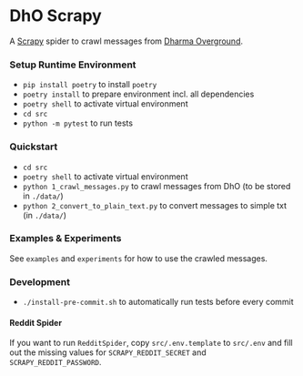 # DhO Scrapy

A [Scrapy](https://scrapy.org/) spider to crawl messages from
[Dharma Overground](https://www.dharmaoverground.org/).

### Setup Runtime Environment

- `pip install poetry` to install `poetry`
- `poetry install` to prepare environment incl. all dependencies
- `poetry shell` to activate virtual environment
- `cd src`
- `python -m pytest` to run tests

### Quickstart

- `cd src`
- `poetry shell` to activate virtual environment
- `python 1_crawl_messages.py` to crawl messages from DhO (to be stored in `./data/`)
- `python 2_convert_to_plain_text.py` to convert messages to simple txt (in `./data/`)

### Examples & Experiments

See `examples` and `experiments` for how to use the crawled messages.

### Development

- `./install-pre-commit.sh` to automatically run tests before every commit

#### Reddit Spider

If you want to run `RedditSpider`, copy `src/.env.template` to `src/.env` and fill out the missing values for
`SCRAPY_REDDIT_SECRET` and `SCRAPY_REDDIT_PASSWORD`.
